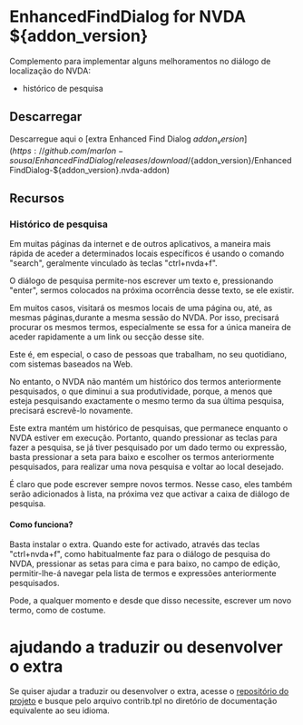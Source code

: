 # EnhancedFindDialog for NVDA ${addon_version}

Complemento para implementar alguns melhoramentos no diálogo de localização do NVDA:

* histórico de pesquisa

## Descarregar
Descarregue aqui o [extra Enhanced Find Dialog ${addon_version}](https://github.com/marlon-sousa/EnhancedFindDialog/releases/download/${addon_version}/EnhancedFindDialog-${addon_version}.nvda-addon)

## Recursos

### Histórico de pesquisa
Em muitas páginas da internet e de outros aplicativos, a maneira mais rápida de aceder a determinados locais específicos é usando o comando "search", geralmente vinculado às teclas "ctrl+nvda+f".

O diálogo de pesquisa permite-nos escrever um texto e, pressionando "enter", sermos colocados na próxima ocorrência desse texto, se ele existir.

Em muitos casos, visitará os mesmos locais de uma página ou, até, as mesmas páginas,durante a mesma sessão do NVDA. Por isso, precisará procurar os mesmos termos, especialmente se essa for a única maneira de aceder rapidamente a um link ou secção desse site.

Este é, em especial, o caso de pessoas que trabalham, no seu quotidiano, com sistemas baseados na Web.

No entanto, o NVDA não mantém um histórico dos termos anteriormente pesquisados, o que diminui a sua produtividade, porque, a menos que esteja pesquisando exactamente o mesmo termo da sua última pesquisa, precisará escrevê-lo novamente.

Este extra mantém um histórico de pesquisas, que permanece enquanto o NVDA estiver em execução. Portanto, quando pressionar as teclas para fazer a pesquisa, se já tiver pesquisado por um dado termo ou expressão, basta pressionar a seta para baixo e escolher os termos anteriormente pesquisados, para realizar uma nova pesquisa e voltar ao local desejado.

É claro que pode escrever sempre novos termos. Nesse caso, eles também serão adicionados à lista, na próxima vez que activar a caixa de diálogo de pesquisa.

#### Como funciona?

Basta instalar o extra. Quando este for activado, através das teclas "ctrl+nvda+f", como habitualmente faz para o diálogo de pesquisa do NVDA, pressionar as setas para cima e para baixo, no campo de edição, permitir-lhe-á navegar pela lista de termos e expressões anteriormente pesquisados.

Pode, a qualquer momento e desde que disso necessite, escrever um novo termo, como de costume.

# ajudando a traduzir ou desenvolver o extra

Se quiser ajudar a traduzir ou desenvolver o extra, acesse o [repositório do projeto](https://github.com/marlon-sousa/EnhancedFindDialog) e busque pelo arquivo contrib.tpl no diretório de documentação equivalente ao seu idioma.
